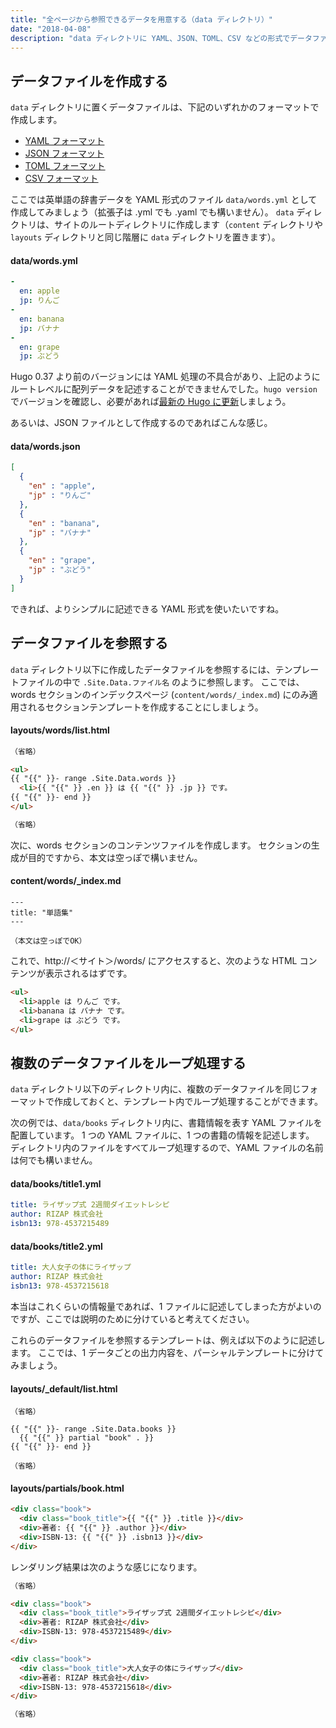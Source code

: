 ```yaml
---
title: "全ページから参照できるデータを用意する（data ディレクトリ）"
date: "2018-04-08"
description: "data ディレクトリに YAML、JSON、TOML、CSV などの形式でデータファイルを作成しておくと、すべてのページから自由に参照できるようになります。"
---
```


データファイルを作成する
----

`data` ディレクトリに置くデータファイルは、下記のいずれかのフォーマットで作成します。

- [YAML フォーマット](http://yaml.org/spec/)
- [JSON フォーマット](https://www.ecma-international.org/publications/files/ECMA-ST/ECMA-404.pdf)
- [TOML フォーマット](https://github.com/toml-lang/toml)
- [CSV フォーマット](https://tools.ietf.org/html/rfc4180)

ここでは英単語の辞書データを YAML 形式のファイル `data/words.yml` として作成してみましょう（拡張子は .yml でも .yaml でも構いません）。
`data` ディレクトリは、サイトのルートディレクトリに作成します（`content` ディレクトリや `layouts` ディレクトリと同じ階層に `data` ディレクトリを置きます）。

#### data/words.yml

~~~ yaml
-
  en: apple
  jp: りんご
-
  en: banana
  jp: バナナ
-
  en: grape
  jp: ぶどう
~~~

<div class="note">
Hugo 0.37 より前のバージョンには YAML 処理の不具合があり、上記のようにルートレベルに配列データを記述することができませんでした。<code>hugo version</code> でバージョンを確認し、必要があれば<a href="../install.html">最新の Hugo に更新</a>しましょう。
</div>

あるいは、JSON ファイルとして作成するのであればこんな感じ。

#### data/words.json

~~~ json
[
  {
    "en" : "apple",
    "jp" : "りんご"
  },
  {
    "en" : "banana",
    "jp" : "バナナ"
  },
  {
    "en" : "grape",
    "jp" : "ぶどう"
  }
]
~~~

できれば、よりシンプルに記述できる YAML 形式を使いたいですね。


データファイルを参照する
----

`data` ディレクトリ以下に作成したデータファイルを参照するには、テンプレートファイルの中で `.Site.Data.ファイル名` のように参照します。
ここでは、words セクションのインデックスページ (`content/words/_index.md`) にのみ適用されるセクションテンプレートを作成することにしましょう。

#### layouts/words/list.html

~~~ html
（省略）

<ul>
{{ "{{" }}- range .Site.Data.words }}
  <li>{{ "{{" }} .en }} は {{ "{{" }} .jp }} です。
{{ "{{" }}- end }}
</ul>

（省略）
~~~

次に、words セクションのコンテンツファイルを作成します。
セクションの生成が目的ですから、本文は空っぽで構いません。

#### content/words/_index.md

~~~
---
title: "単語集"
---

（本文は空っぽでOK）
~~~

これで、http://＜サイト＞/words/ にアクセスすると、次のような HTML コンテンツが表示されるはずです。

~~~ html
<ul>
  <li>apple は りんご です。
  <li>banana は バナナ です。
  <li>grape は ぶどう です。
</ul>
~~~


複数のデータファイルをループ処理する
----

`data` ディレクトリ以下のディレクトリ内に、複数のデータファイルを同じフォーマットで作成しておくと、テンプレート内でループ処理することができます。

次の例では、`data/books` ディレクトリ内に、書籍情報を表す YAML ファイルを配置しています。
1 つの YAML ファイルに、1 つの書籍の情報を記述します。
ディレクトリ内のファイルをすべてループ処理するので、YAML ファイルの名前は何でも構いません。

#### data/books/title1.yml

~~~ yaml
title: ライザップ式 2週間ダイエットレシピ
author: RIZAP 株式会社
isbn13: 978-4537215489
~~~

#### data/books/title2.yml

~~~ yaml
title: 大人女子の体にライザップ
author: RIZAP 株式会社
isbn13: 978-4537215618
~~~

本当はこれくらいの情報量であれば、1 ファイルに記述してしまった方がよいのですが、ここでは説明のために分けていると考えてください。

これらのデータファイルを参照するテンプレートは、例えば以下のように記述します。
ここでは、1 データごとの出力内容を、パーシャルテンプレートに分けてみましょう。

#### layouts/_default/list.html

~~~
（省略）

{{ "{{" }}- range .Site.Data.books }}
  {{ "{{" }} partial "book" . }}
{{ "{{" }}- end }}

（省略）
~~~

#### layouts/partials/book.html

~~~ html
<div class="book">
  <div class="book_title">{{ "{{" }} .title }}</div>
  <div>著者: {{ "{{" }} .author }}</div>
  <div>ISBN-13: {{ "{{" }} .isbn13 }}</div>
</div>
~~~

レンダリング結果は次のような感じになります。

~~~ html
（省略）

<div class="book">
  <div class="book_title">ライザップ式 2週間ダイエットレシピ</div>
  <div>著者: RIZAP 株式会社</div>
  <div>ISBN-13: 978-4537215489</div>
</div>

<div class="book">
  <div class="book_title">大人女子の体にライザップ</div>
  <div>著者: RIZAP 株式会社</div>
  <div>ISBN-13: 978-4537215618</div>
</div>

（省略）
~~~

